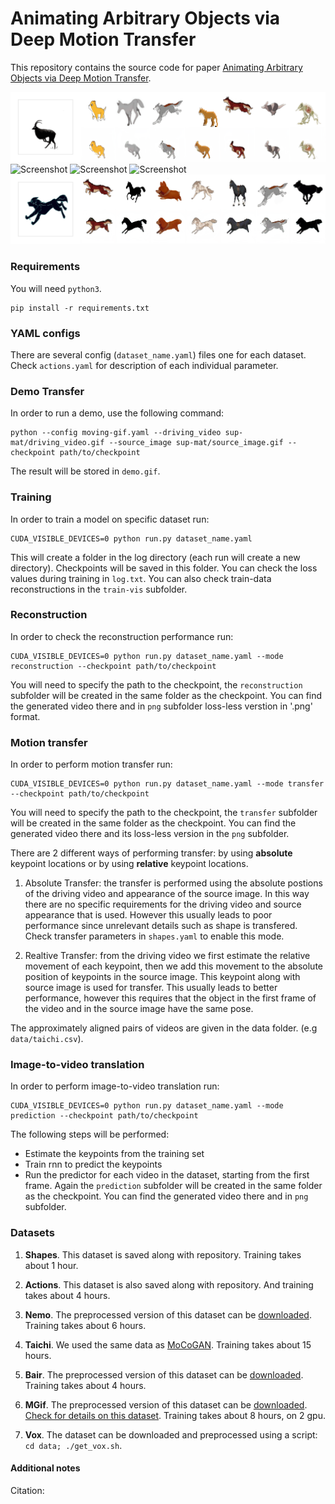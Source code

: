 # Animating Arbitrary Objects via Deep Motion Transfer

This repository contains the source code for paper [Animating Arbitrary Objects via Deep Motion Transfer]().

![Screenshot](sup-mat/mgif-tes2.gif)
![Screenshot](sup-mat/bair-tes.gif)
![Screenshot](sup-mat/nemo-tes.gif)
![Screenshot](sup-mat/taichi-tes.gif)
![Screenshot](sup-mat/mgif-tes.gif)






### Requirements
You will need ```python3```.
```
pip install -r requirements.txt
```

### YAML configs

There are several config (```dataset_name.yaml```) files one for each dataset. Check ```actions.yaml``` for description of each individual parameter.

### Demo Transfer

In order to run a demo, use the following command:
```
python --config moving-gif.yaml --driving_video sup-mat/driving_video.gif --source_image sup-mat/source_image.gif --checkpoint path/to/checkpoint
```
The result will be stored in ```demo.gif```.

### Training

In order to train a model on specific dataset run:
```
CUDA_VISIBLE_DEVICES=0 python run.py dataset_name.yaml
```
This will create a folder in the log directory (each run will create a new directory).
Checkpoints will be saved in this folder.
You can check the loss values during training in ```log.txt```.
You can also check train-data reconstructions in the ```train-vis``` subfolder.

### Reconstruction

In order to check the reconstruction performance run:
```
CUDA_VISIBLE_DEVICES=0 python run.py dataset_name.yaml --mode reconstruction --checkpoint path/to/checkpoint
```
You will need to specify the path to the checkpoint,
the ```reconstruction``` subfolder will be created in the same folder as the checkpoint.
You can find the generated video there and in ```png``` subfolder loss-less verstion in '.png' format.

### Motion transfer

In order to perform motion transfer run:
```
CUDA_VISIBLE_DEVICES=0 python run.py dataset_name.yaml --mode transfer --checkpoint path/to/checkpoint
```
You will need to specify the path to the checkpoint,
the ```transfer``` subfolder will be created in the same folder as the checkpoint.
You can find the generated video there and its loss-less version in the ```png``` subfolder.

There are 2 different ways of performing transfer:
by using **absolute** keypoint locations or by using **relative** keypoint locations.

1) Absolute Transfer: the transfer is performed using the absolute postions of the driving video and appearance of the source image.
In this way there are no specific requirements for the driving video and source appearance that is used.
However this usually leads to poor performance since unrelevant details such as shape is transfered.
Check transfer parameters in ```shapes.yaml``` to enable this mode.

2) Realtive Transfer: from the driving video we first estimate the relative movement of each keypoint,
then we add this movement to the absolute position of keypoints in the source image.
This keypoint along with source image is used for transfer. This usually leads to better performance, however this requires
that the object in the first frame of the video and in the source image have the same pose.

The approximately aligned pairs of videos are given in the data folder. (e.g  ```data/taichi.csv```).

### Image-to-video translation

In order to perform image-to-video translation run:
```
CUDA_VISIBLE_DEVICES=0 python run.py dataset_name.yaml --mode prediction --checkpoint path/to/checkpoint
```
The following steps will be performed:
* Estimate the keypoints from the training set
* Train rnn to predict the keypoints
* Run the predictor for each video in the dataset, starting from the first frame.
Again the ```prediction``` subfolder will be created in the same folder as the checkpoint.
You can find the generated video there and in ```png``` subfolder.

### Datasets

1) **Shapes**. This dataset is saved along with repository.
Training takes about 1 hour.

2) **Actions**. This dataset is also saved along with repository.
 And training takes about 4 hours.

3) **Nemo**. The preprocessed version of this dataset can be [downloaded](https://yadi.sk/d/lHdX-fdMKVx2Dw).
 Training takes about 6 hours.

4) **Taichi**. We used the same data as [MoCoGAN](https://github.com/sergeytulyakov/mocogan). Training takes about 15 hours.

5) **Bair**. The preprocessed version of this dataset can be [downloaded](https://yadi.sk/d/Zjk9qbaf3occIw).
Training takes about 4 hours.

6) **MGif**. The preprocessed version of this dataset can be [downloaded](https://yadi.sk/d/5VdqLARizmnj3Q).
 [Check for details on this dataset](sup-mat/MGif/README.md). Training takes about 8 hours, on 2 gpu.

7) **Vox**. The dataset can be downloaded and preprocessed using a script:
``` cd data; ./get_vox.sh ```.



#### Additional notes

Citation:

```
```
